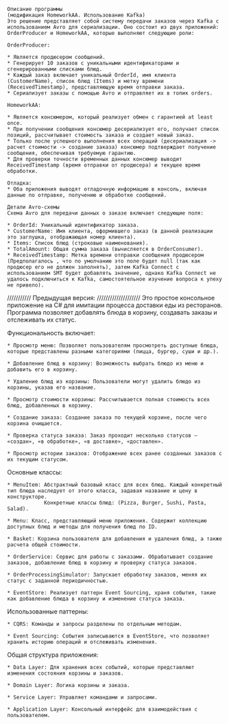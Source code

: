    Описание программы
    (модификация HomeworkAA. Использование Kafka)
    Это решение представляет собой систему передачи заказов через Kafka с использованием Avro для сериализации. Оно состоит из двух приложений: OrderProducer и HomeworkAA, которые выполняют следующие роли:

    OrderProducer:

    * Является продюсером сообщений.
    * Генерирует 10 заказов с уникальными идентификаторами и сгенерированными списками блюд.
    * Каждый заказ включает уникальный OrderId, имя клиента (CustomerName), список блюд (Items) и метку времени (ReceivedTimestamp), представляющую время отправки заказа.
    * Сериализует заказы с помощью Avro и отправляет их в топик orders.

    HomeworkAA:

    * Является консюмером, который реализует обмен с гарантией at least once.
    * При получении сообщения консюмер десериализует его, получает список позиций, рассчитывает стоимость заказа и создает новый заказ.
    * Только после успешного выполнения всех операций (десериализация -> расчет стоимости -> создание заказа) консюмер подтверждает получение сообщения, обеспечивая требуемую гарантию.
    * Для проверки точности временных данных консюмер выводит ReceivedTimestamp (время отправки от продюсера) и текущее время обработки.

    Отладка:
    * Оба приложения выводят отладочную информацию в консоль, включая данные по отправке, получению и обработке сообщений.

    Детали Avro-схемы
    Схема Avro для передачи данных о заказе включает следующие поля:

    * OrderId: Уникальный идентификатор заказа.
    * CustomerName: Имя клиента, оформившего заказ (в данной реализации это заглушка, отображающая номер клиента).
    * Items: Список блюд (строковые наименования).
    * TotalAmount: Общая сумма заказа (вычисляется в OrderConsumer).
    * ReceivedTimestamp: Метка времени отправки сообщения продюсером  (Предполагалось , что по умолчанию это поле будет null (так как продюсер его не должен заполнять), затем Kafka Connect с использованием SMT будет добавлять значение, однако Kafka Connect не удалось подключиться к Kafka, самостоятельное изучение вопроса к упеху не привело).

/////////// Предыдущая версия: ////////////////////
Это простое консольное приложение на C# для имитации процесса доставки еды из ресторанов. Программа позволяет добавлять блюда в корзину, создавать заказы и отслеживать их статус.

Функциональность включает:
    
    * Просмотр меню: Позволяет пользователям просмотреть доступные блюда, которые представлены разными категориями (пицца, бургер, суши и др.).
    
    * Добавление блюд в корзину: Возможность выбрать блюдо из меню и добавить его в корзину.
    
    * Удаление блюд из корзины: Пользователи могут удалить блюдо из корзины, указав его название.
    
    * Просмотр стоимости корзины: Рассчитывается полная стоимость всех блюд, добавленных в корзину.
    
    * Создание заказа: Создание заказа по текущей корзине, после чего корзина очищается.
    
    * Проверка статуса заказа: Заказ проходит несколько статусов — «создан», «в обработке», «в доставке», «доставлен».
    
    * Просмотр истории заказов: Отображение всех ранее созданных заказов с их текущим статусом.

Основные классы:
    
    * MenuItem: Абстрактный базовый класс для всех блюд. Каждый конкретный тип блюда наследует от этого класса, задавая название и цену в конструкторе.
                Конкретные классы блюд: (Pizza, Burger, Sushi, Pasta, Salad).
                
    * Menu: Класс, представляющий меню приложения. Содержит коллекцию доступных блюд и методы для получения блюд по ID.

    * Basket: Корзина пользователя для добавления и удаления блюд, а также расчета общей стоимости.

    * OrderService: Сервис для работы с заказами. Обрабатывает создание заказов, добавление блюд в корзину и проверку статуса заказов.

    * OrderProcessingSimulator: Запускает обработку заказов, меняя их статус с заданной периодичностью.

    * EventStore: Реализует паттерн Event Sourcing, храня события, такие как добавление блюда в корзину и изменение статуса заказа.

Использованные паттерны:
    
    * CQRS: Команды и запросы разделены по отдельным методам.
    
    * Event Sourcing: События записываются в EventStore, что позволяет хранить историю операций и отслеживать изменения.

Общая структура приложения:
    
    * Data Layer: Для хранения всех событий, которые представляют изменения состояния корзины и заказов.
    
    * Domain Layer: Логика корзины и заказа.

    * Service Layer: Управляет командами и запросами.

    * Application Layer: Консольный интерфейс для взаимодействия с пользователем.

